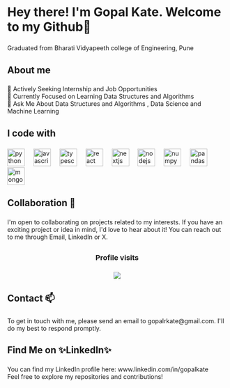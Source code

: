 <h1 align="left">Hey there! I'm Gopal Kate. Welcome to my Github👋</h1>

###

<p align="left">Graduated from Bharati Vidyapeeth college of Engineering, Pune</p>

###

<h2 align="left">About me</h2>

###

<p align="left">🤝 Actively Seeking Internship and Job Opportunities  <br>🌱 Currently Focused on Learning Data Structures and Algorithms  <br>💬 Ask Me About Data Structures and Algorithms , Data Science and Machine Learning</p>

###

<h2 align="left">I code with</h2>

###

<div align="left">
  <img src="https://cdn.jsdelivr.net/gh/devicons/devicon/icons/python/python-original.svg" height="40" alt="python logo"  />
  <img width="12" />
  <img src="https://cdn.jsdelivr.net/gh/devicons/devicon/icons/javascript/javascript-original.svg" height="40" alt="javascript logo"  />
  <img width="12" />
  <img src="https://cdn.jsdelivr.net/gh/devicons/devicon/icons/typescript/typescript-original.svg" height="40" alt="typescript logo"  />
  <img width="12" />
  <img src="https://cdn.jsdelivr.net/gh/devicons/devicon/icons/react/react-original.svg" height="40" alt="react logo"  />
  <img width="12" />
  <img src="https://cdn.jsdelivr.net/gh/devicons/devicon/icons/nextjs/nextjs-original.svg" height="40" alt="nextjs logo"  />
  <img width="12" />
  <img src="https://cdn.jsdelivr.net/gh/devicons/devicon/icons/nodejs/nodejs-original.svg" height="40" alt="nodejs logo"  />
  <img width="12" />
  <img src="https://cdn.jsdelivr.net/gh/devicons/devicon/icons/numpy/numpy-original.svg" height="40" alt="numpy logo"  />
  <img width="12" />
  <img src="https://cdn.jsdelivr.net/gh/devicons/devicon/icons/pandas/pandas-original.svg" height="40" alt="pandas logo"  />
  <img width="12" />
  <img src="https://cdn.jsdelivr.net/gh/devicons/devicon/icons/mongodb/mongodb-original.svg" height="40" alt="mongodb logo"  />
</div>

###

<h2 align="left">Collaboration 🤝</h2>

###

<p align="left">I'm open to collaborating on projects related to my interests. If you have an exciting project or idea in mind, I'd love to hear about it! You can reach out to me through Email, LinkedIn or X.</p>

###

<h2 align="left"></h2>

###

<h3 align="center">Profile visits</h3>

###

<div align="center">
  <img src="https://profile-counter.glitch.me/Gopal060/count.svg?"  />
</div>

###

<h2 align="left"></h2>

###

<h2 align="left">Contact 📫</h2>

###

<p align="left">To get in touch with me, please send an email to gopalrkate@gmail.com. I'll do my best to respond promptly.</p>

###

<h2 align="left">Find Me on ✨LinkedIn✨</h2>

###

<p align="left">You can find my LinkedIn profile here: www.linkedin.com/in/gopalkate<br>Feel free to explore my repositories and contributions!</p>

###
